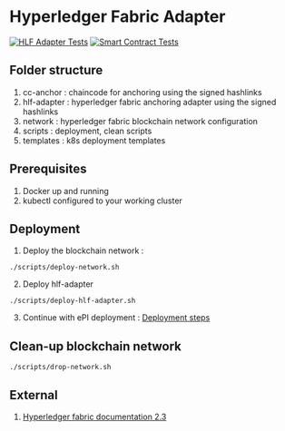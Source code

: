 # Hyperledger Fabric Adapter
[![HLF Adapter Tests](https://github.com/PharmaLedger-IMI/hf-adapter/actions/workflows/HLFAdapterTests.yml/badge.svg)](https://github.com/PharmaLedger-IMI/hf-adapter/actions/workflows/HLFAdapterTests.yml)
[![Smart Contract Tests](https://github.com/PharmaLedger-IMI/hf-adapter/actions/workflows/SmartContractTests.yml/badge.svg)](https://github.com/PharmaLedger-IMI/hf-adapter/actions/workflows/SmartContractTests.yml)


## Folder structure

1. cc-anchor : chaincode for anchoring using the signed hashlinks
2. hlf-adapter : hyperledger fabric anchoring adapter using the signed hashlinks
3. network : hyperledger fabric blockchain network configuration
4. scripts : deployment, clean scripts
5. templates : k8s deployment templates

## Prerequisites
1. Docker up and running
2. kubectl configured to your working cluster

## Deployment

1. Deploy the blockchain network :
```shell
./scripts/deploy-network.sh
```

2. Deploy hlf-adapter
```shell
./scripts/deploy-hlf-adapter.sh
```

3. Continue with ePI deployment : [Deployment steps](./epi/readme.md)

## Clean-up blockchain network
```shell
./scripts/drop-network.sh
```
## External

1. [Hyperledger fabric documentation 2.3](https://hyperledger-fabric.readthedocs.io/en/release-2.3/whatis.html#hyperledger-fabric)
